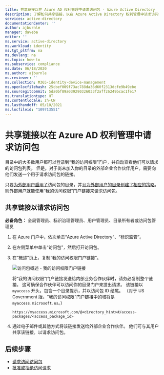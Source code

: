 ```yaml
---
title: 共享链接以在 Azure AD 权利管理中请求访问包 - Azure Active Directory
description: 了解如何共享链接，以在 Azure Active Directory 权利管理中请求访问包。
services: active-directory
documentationCenter: ''
author: ajburnle
manager: daveba
editor: ''
ms.service: active-directory
ms.workload: identity
ms.tgt_pltfrm: na
ms.devlang: na
ms.topic: how-to
ms.subservice: compliance
ms.date: 06/18/2020
ms.author: ajburnle
ms.reviewer: ''
ms.collection: M365-identity-device-management
ms.openlocfilehash: 25cbef009f73ac788da36d60f2313dcfe9b49ebe
ms.sourcegitcommit: 5da0bf89a039290326033f2aff26249bcac1fe17
ms.translationtype: HT
ms.contentlocale: zh-CN
ms.lasthandoff: 05/10/2021
ms.locfileid: "109713551"
---
```

# <a name="share-link-to-request-an-access-package-in-azure-ad-entitlement-management"></a>共享链接以在 Azure AD 权利管理中请求访问包

目录中的大多数用户都可以登录到“我的访问权限”门户，并自动查看他们可以请求的访问包列表。 但是，对于尚未加入你的目录的外部企业合作伙伴用户，需要向他们发送一个用于请求访问包的链接。 

只要[为外部用户启用了](entitlement-management-catalog-create.md)访问包的目录，并且[为外部用户的目录创建了相应的策略](entitlement-management-access-package-request-policy.md)，则外部用户就能使用“我的访问权限”门户链接来请求访问包。

## <a name="share-link-to-request-an-access-package"></a>共享链接以请求访问包

**必备角色：** 全局管理员、标识治理管理员、用户管理员、目录所有者或访问包管理员

1. 在 Azure 门户中，依次单击“Azure Active Directory”、“标识监管”。  

1. 在左侧菜单中单击“访问包”，然后打开访问包。

1. 在“概述”页上，复制“我的访问权限门户链接”。

    ![访问包概述 - 我的访问权限门户链接](./media/entitlement-management-shared/my-access-portal-link.png)

    将“我的访问权限”门户链接发送给内部业务合作伙伴时，请务必复制整个链接。 这可确保合作伙伴可以访问你的目录门户来提出请求。 该链接以 `myaccess` 开头，包含一个目录提示，并以访问包 ID 结尾。  （对于 US Government 版，“我的访问权限”门户链接中的域将是 `myaccess.microsoft.us`。）

    `https://myaccess.microsoft.com/@<directory_hint>#/access-packages/<access_package_id>`

1. 通过电子邮件或其他方式将该链接发送给外部企业合作伙伴。 他们可与其用户共享该链接，以请求访问包。

## <a name="next-steps"></a>后续步骤

- [请求访问访问包](entitlement-management-request-access.md)
- [批准或拒绝访问请求](entitlement-management-request-approve.md)